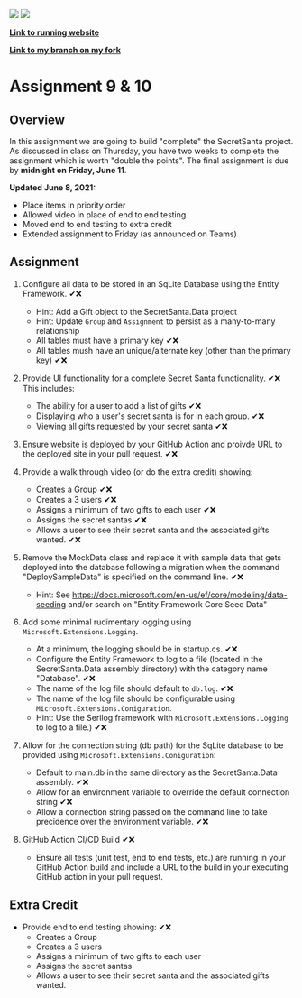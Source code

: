 ![](../../workflows/Assignment_Build_Test/badge.svg)
![](../../workflows/DeployFinalAssignment/badge.svg)

[**Link to running website**](https://cybotive-ewu-cscd379-2021-spring.azurewebsites.net)

[**Link to my branch on my fork**](https://github.com/Cybotive/EWU-CSCD379-2021-Spring/tree/Assignment9)

# Assignment 9 & 10

## Overview

In this assignment we are going to build "complete" the SecretSanta project. As discussed in class on Thursday, you have two weeks to complete the assignment which is worth "double the points". The final assignment is due by __midnight on Friday, June 11__.

__Updated June 8, 2021:__ 
 - Place items in priority order
 - Allowed video in place of end to end testing
 - Moved end to end testing to extra credit
 - Extended assignment to Friday (as announced on Teams)

## Assignment

1. Configure all data to be stored in an SqLite Database using the Entity Framework. ✔❌
    - Hint: Add a Gift object to the SecretSanta.Data project
    - Hint: Update `Group` and `Assignment` to persist as a many-to-many relationship
    - All tables must have a primary key ✔❌
    - All tables mush have an unique/alternate key (other than the primary key) ✔❌

2. Provide UI functionality for a complete Secret Santa functionality. ✔❌
  This includes:
    - The ability for a user to add a list of gifts ✔❌
    - Displaying who a user's secret santa is for in each group. ✔❌
    - Viewing all gifts requested by your secret santa ✔❌

3. Ensure website is deployed by your GitHub Action and proivde URL to the deployed site in your pull request. ✔❌

4. Provide a walk through video (or do the extra credit) showing:
    - Creates a Group ✔❌
    - Creates a 3 users ✔❌
    - Assigns a minimum of two gifts to each user ✔❌
    - Assigns the secret santas ✔❌
    - Allows a user to see their secret santa and the associated gifts wanted. ✔❌

5. Remove the MockData class and replace it with sample data that gets deployed into the database following a migration when the command "DeploySampleData" is specified on the command line. ✔❌
    - Hint: See https://docs.microsoft.com/en-us/ef/core/modeling/data-seeding and/or search on "Entity Framework Core Seed Data"

6. Add some minimal rudimentary logging using `Microsoft.Extensions.Logging`. 
    - At a minimum, the logging should be in startup.cs. ✔❌
    - Configure the Entity Framework to log to a file (located in the SecretSanta.Data assembly directory) with the category name "Database". ✔❌
    - The name of the log file should default to `db.log`. ✔❌
    - The name of the log file should be configurable using `Microsoft.Extensions.Coniguration`.
    - Hint: Use the Serilog framework with `Microsoft.Extensions.Logging` to log to a file.) ✔❌

7. Allow for the connection string (db path) for the SqLite database to be provided using `Microsoft.Extensions.Coniguration`:
    - Default to main.db in the same directory as the SecretSanta.Data assembly. ✔❌
    - Allow for an environment variable to override the default connection string ✔❌
    - Allow a connection string passed on the command line to take precidence over the environment variable. ✔❌

9. GitHub Action CI/CD Build ✔❌
    - Ensure all tests (unit test, end to end tests, etc.) are running in your GitHub Action build and include a URL to the build in your executing GitHub action in your pull request.

## Extra Credit

- Provide end to end testing showing: ✔❌
  - Creates a Group
  - Creates a 3 users
  - Assigns a minimum of two gifts to each user
  - Assigns the secret santas
  - Allows a user to see their secret santa and the associated gifts wanted.
